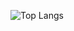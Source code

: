 ![Top Langs](https://github-readme-stats-one-green-89.vercel.app/api/top-langs/?username=HM9N&hide_progress=true&theme=dark)

<!-- Proudly created with GPRM ( https://gprm.itsvg.in ) -->

<!--
**HM9N/HM9N** is a ✨ _special_ ✨ repository because its `README.md` (this file) appears on your GitHub profile.

Here are some ideas to get you started:

- 🔭 I’m currently working on ...
- 🌱 I’m currently learning ...
- 👯 I’m looking to collaborate on ...
- 🤔 I’m looking for help with ...
- 💬 Ask me about ...
- 📫 How to reach me: ...
- 😄 Pronouns: ...
- ⚡ Fun fact: ...
-->
